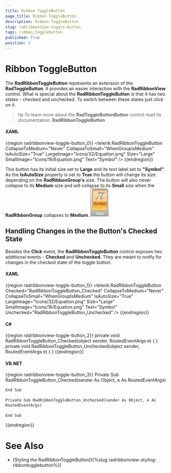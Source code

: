 ```yaml
---
title: Ribbon ToggleButton
page_title: Ribbon ToggleButton
description: Ribbon ToggleButton
slug: radribbonview-toggle-button
tags: ribbon,togglebutton
published: True
position: 2
---
```


# Ribbon ToggleButton

The __RadRibbonToggleButton__ represents an extension of the __RadToggleButton__. It provides an easier interaction with the __RadRibbonView__ control. What is special about the __RadRibbonToggleButton__ is that it has two states - checked and unchecked. To switch between these states just click on it.

>tip To learn more about the __RadToggleButtonButton__ control read its documentation. __RadRibbonToggleButton__

#### __XAML__
{{region radribbonview-toggle-button_0}}
	<telerik:RadRibbonToggleButton CollapseToMedium="Never"
	                               CollapseToSmall="WhenGroupIsMedium"
	                               IsAutoSize="True"
	                               LargeImage="Icons/32/Equation.png"
	                               Size="Large"
	                               SmallImage="Icons/16/Equation.png"
	                               Text="Symbol" />
{{endregion}}

This button has its initial size set to __Large__ and its text label set to __"Symbol"__. As the __IsAutoSize__ property is set to __True__ the button will change its size depending on the __RadRibbonGroup's__ size. The button will also never collapse to its __Medium__ size and will collapse to its __Small__ size when the __RadRibbonGroup__ collapses to __Medium__.
![](images/RibbonView_Buttons_ToggleButton.png)

## Handling Changes in the the Button's Checked State

Besides the __Click__ event, the __RadRibbonToggleButton__ control exposes two additional events - __Checked__ and __Unchecked.__ They are meant to notify for changes in the checked state of the toggle button.

#### __XAML__
{{region radribbonview-toggle-button_1}}
	<telerik:RadRibbonToggleButton Checked="RadRibbonToggleButton_Checked"
	                               CollapseToMedium="Never"
	                               CollapseToSmall="WhenGroupIsMedium"
	                               IsAutoSize="True"
	                               LargeImage="Icons/32/Equation.png"
	                               Size="Large"
	                               SmallImage="Icons/16/Equation.png"
	                               Text="Symbol"
	                               Unchecked="RadRibbonToggleButton_Unchecked" />
{{endregion}}

#### __C#__
{{region radribbonview-toggle-button_2}}
	private void RadRibbonToggleButton_Checked(object sender, RoutedEventArgs e)
	{
	}
	private void RadRibbonToggleButton_Unchecked(object sender, RoutedEventArgs e)
	{
	}
{{endregion}}



#### __VB.NET__
{{region radribbonview-toggle-button_3}}
	Private Sub RadRibbonToggleButton_Checked(sender As Object, e As RoutedEventArgs)
	
	End Sub
	
	Private Sub RadRibbonToggleButton_Unchecked(sender As Object, e As RoutedEventArgs)
	
	End Sub
{{endregion}}

# See Also
 * [Styling the RadRibbonToggleButton]({%slug radribbonview-styling-ribbontogglebutton%})